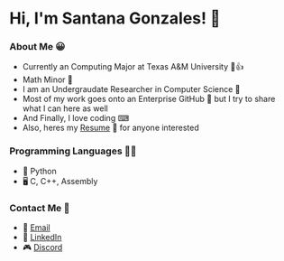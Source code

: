 # Hi, I'm Santana Gonzales! 👋

### About Me 😀
- Currently an Computing Major at Texas A&M University 📖👍
- Math Minor 🧮
- I am an Undergraudate Researcher in Computer Science 🔎
- Most of my work goes onto an Enterprise GitHub 🏢 but I try to share what I can here as well
- And Finally, I love coding ⌨
- Also, heres my [Resume](https://github.com/santanag1223/Resume/blob/main/Resume%20-%20Gonzales%2C%20Santana.pdf) 📃 for anyone interested

### Programming Languages 👨‍💻
- 🐍 Python
- 🖥 C, C++, Assembly

### Contact Me 📲
- 📧 [Email](mailto:santanag1223@gmail.com)
- 🔗 [LinkedIn](https://www.linkedin.com/in/santana-gonzales-990621191/)
- 🎮 [Discord](https://discordapp.com/users/Santana#9796/)

